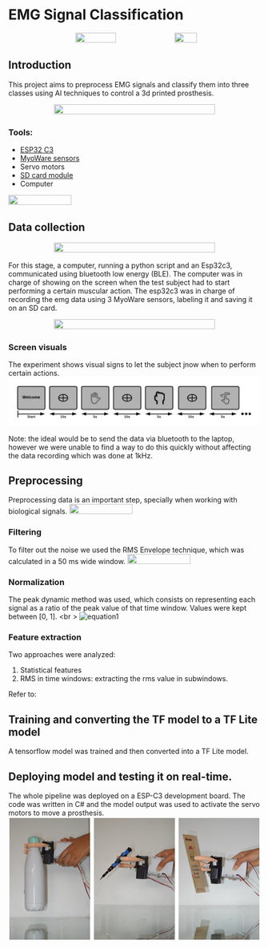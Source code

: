 # EMG Signal Classification
<p align="center">
<img src="https://github.com/kaviles22/EMG_SignalClassification/blob/main/static/case.jpg" width="40%" height="30%"/> <img src="https://github.com/kaviles22/EMG_SignalClassification/blob/main/static/render.png" width="30%" height="20%"/>
</p>

## Introduction
This project aims to preprocess EMG signals and classify them into three classes using AI techniques to control a 3d printed prosthesis.
<p align="center">
<img src="https://github.com/kaviles22/EMG_SignalClassification/blob/main/static/summary.png"  width="80%" height="70%"/>
</p>

### Tools:
- [ESP32 C3](https://www.espressif.com/en/products/socs/esp32-c3)
- [MyoWare sensors](https://cdn.sparkfun.com/datasheets/Sensors/Biometric/MyowareUserManualAT-04-001.pdf)
- Servo motors
- [SD card module](https://create.arduino.cc/projecthub/electropeak/sd-card-module-with-arduino-how-to-read-write-data-37f390)
- Computer

<img src= "https://github.com/kaviles22/EMG_SignalClassification/blob/main/static/circuit.png" width="50%" height="40%"/>

## Data collection
<p align="center">
<img src= "https://github.com/kaviles22/EMG_SignalClassification/blob/main/static//data_collect.png" width="80%" height="70%"/>
</p>

For this stage, a computer, running a python script and an Esp32c3, communicated using bluetooth low energy (BLE). The computer was in charge of showing on the screen when the test subject had to start performing a certain muscular action. The esp32c3 was in charge of recording the emg data using 3 MyoWare sensors, labeling it and saving it on an SD card.

<p align="center">
<img src= "https://github.com/kaviles22/EMG_SignalClassification/blob/main/static//ble_communication.png" width="80%" height="70%"/>
</p>

### Screen visuals
The experiment shows visual signs to let the subject jnow when to perform certain actions.
![Screen visuals](static/screen_visuals.png)

Note: the ideal would be to send the data via bluetooth to the laptop, however we were unable to find a way to do this quickly without affecting the data recording which was done at 1kHz. 

## Preprocessing
Preprocessing data is an important step, specially when working with biological signals.
<img src= "https://github.com/kaviles22/EMG_SignalClassification/blob/main/static//myoware_signals.jpeg" width="50%" height="40%"/>

### Filtering
To filter out the noise we used the RMS Envelope technique, which was calculated in a 50 ms wide window.
<img src= "https://github.com/kaviles22/EMG_SignalClassification/blob/main/static//filtered_signal.png" width="50%" height="40%"/>

### Normalization
The peak dynamic method was used, which consists on representing each signal as a ratio of the peak value of that time window. Values were kept between [0, 1]. <br \>
![equation1](https://latex.codecogs.com/svg.image?X_{norm}=&space;\frac{X}{X_{peak}})

### Feature extraction
Two approaches were analyzed:
1. Statistical features
2. RMS in time windows: extracting the rms value in subwindows.

Refer to: 
## Training and converting the TF model to a TF Lite model
A tensorflow model was trained and then converted into a TF Lite model. 

## Deploying model and testing it on real-time.
The whole pipeline was deployed on a ESP-C3 development board. The code was written in C# and the model output was used to activate the servo motors to move a prosthesis. 
![Real time testing](static/real_time.png)

